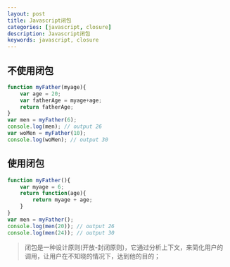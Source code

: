 ```yaml
---
layout: post
title: Javascript闭包
categories: [javascript, closure]
description: Javascript闭包
keywords: javascript, closure
---
```


## 不使用闭包
```javascript
function myFather(myage){
	var age = 20;
	var fatherAge = myage+age;
	return fatherAge;
}
var men = myFather(6);
console.log(men); // output 26
var woMen = myFather(10);
console.log(woMen); // output 30
```

## 使用闭包
```javascript
function myFather(){
    var myage = 6;
    return function(age){
        return myage + age;
    }
}
var men = myFather();
console.log(men(20)); // output 26
console.log(men(24)); // output 30
```

> 闭包是一种设计原则(开放-封闭原则)，它通过分析上下文，来简化用户的调用，让用户在不知晓的情况下，达到他的目的；